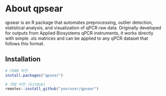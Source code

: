 # About qpsear

qpsear is an R package that automates preprocessing, outlier detection, statistical analysis, and visualization of qPCR raw data. Originally developed for outputs from Applied Biosystems qPCR instruments, it works directly with simple .xls matrices and can be applied to any qPCR dataset that follows this format.

## Installation

```r
# CRAN 버전
install.packages("qpsear")

# 개발 버전 (GitHub)
remotes::install_github("youruser/qpsear")
